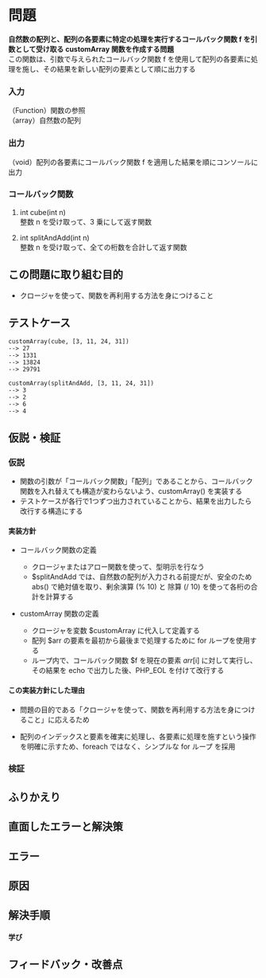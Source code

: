 # 問題

**自然数の配列と、配列の各要素に特定の処理を実行するコールバック関数 f を引数として受け取る customArray 関数を作成する問題**  
この関数は、引数で与えられたコールバック関数 f を使用して配列の各要素に処理を施し、その結果を新しい配列の要素として順に出力する  

### 入力

（Function）関数の参照  
（array）自然数の配列  

### 出力

（void）配列の各要素にコールバック関数 f を適用した結果を順にコンソールに出力  

### コールバック関数

1. int cube(int n)  
整数 n を受け取って、3 乗にして返す関数  

2. int splitAndAdd(int n)  
整数 n を受け取って、全ての桁数を合計して返す関数  


## この問題に取り組む目的

- クロージャを使って、関数を再利用する方法を身につけること  

## テストケース

```
customArray(cube, [3, 11, 24, 31])
--> 27
--> 1331
--> 13824
--> 29791

customArray(splitAndAdd, [3, 11, 24, 31])
--> 3
--> 2
--> 6
--> 4
```
  

## 仮説・検証

### 仮説

- 関数の引数が「コールバック関数」「配列」であることから、コールバック関数を入れ替えても構造が変わらないよう、customArray() を実装する  
- テストケースが各行で1つずつ出力されていることから、結果を出力したら改行する構造にする  

#### 実装方針
  
- コールバック関数の定義
    - クロージャまたはアロー関数を使って、型明示を行なう  
    - $splitAndAdd では、自然数の配列が入力される前提だが、安全のため abs() で絶対値を取り、剰余演算 (% 10) と 除算 (/ 10) を使って各桁の合計を計算する  

- customArray 関数の定義
    - クロージャを変数 $customArray に代入して定義する
    - 配列 $arr の要素を最初から最後まで処理するために for ループを使用する
    - ループ内で、コールバック関数 $f を現在の要素 $arr[$i] に対して実行し、その結果を echo で出力した後、PHP_EOL を付けて改行する

#### この実装方針にした理由

- 問題の目的である「クロージャを使って、関数を再利用する方法を身につけること」に応えるため

- 配列のインデックスと要素を確実に処理し、各要素に処理を施すという操作を明確に示すため、foreach ではなく、シンプルな for ループ を採用

### 検証



## ふりかえり



## 直面したエラーと解決策

## エラー



## 原因
 


## 解決手順



#### 学び


## フィードバック・改善点


